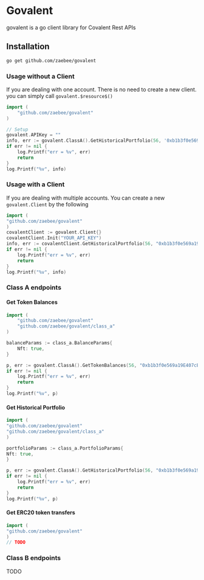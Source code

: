 # Govalent

govalent is a go client library for Covalent Rest APIs

## Installation

```sh
go get github.com/zaebee/govalent
```

### Usage without a Client

If you are dealing with one account. There is no need to create a new client. you can simply call `govalent.$resource$()`

```go
import (
	"github.com/zaebee/govalent"
)

// Setup
govalent.APIKey = ""
info, err := govalent.ClassA().GetHistoricalPortfolio(56, '0xb1b3f0e569a19E407cEb7bFAEA3486F0D9d2488B')
if err != nil {
	log.Printf("err = %v", err)
	return
}
log.Printf("%v", info)
```

### Usage with a Client

If you are dealing with multiple accounts. You can create a new `govalent.Client` by the following

```go
import (
"github.com/zaebee/govalent"
)
covalentClient := govalent.Client{}
covalentClient.Init("YOUR_API_KEY")
info, err := covalentClient.GetHistoricalPortfolio(56, "0xb1b3f0e569a19E407cEb7bFAEA3486F0D9d2488B")
if err != nil {
	log.Printf("err = %v", err)
	return
}
log.Printf("%v", info)
```

### Class A endpoints

#### Get Token Balances 

```go
import (
	"github.com/zaebee/govalent"
	"github.com/zaebee/govalent/class_a"
)

balanceParams := class_a.BalanceParams{
	Nft: true,
}

p, err := govalent.ClassA().GetTokenBalances(56, "0xb1b3f0e569a19E407cEb7bFAEA3486F0D9d2488B", balanceParams)
if err != nil {
	log.Printf("err = %v", err)
	return
}
log.Printf("%v", p)
```

#### Get Historical Portfolio

```go
import (
"github.com/zaebee/govalent"
"github.com/zaebee/govalent/class_a"
)

portfolioParams := class_a.PortfolioParams{
Nft: true,
}

p, err := govalent.ClassA().GetHistoricalPortfolio(56, "0xb1b3f0e569a19E407cEb7bFAEA3486F0D9d2488B", portfolioParams)
if err != nil {
	log.Printf("err = %v", err)
	return
}
log.Printf("%v", p)
```

#### Get ERC20 token transfers

```go
import (
"github.com/zaebee/govalent"
)
// TODO
```

### Class B endpoints

TODO
